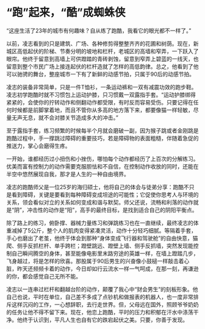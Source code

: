 # “跑”起来，“酷”成蜘蛛侠

“这座生活了23年的城市有何趣味？自从练了跑酷，我看它的眼光都不一样了。” 

以前，凌志看到的只是建筑、广场、各种修剪得整整齐齐的花圃和树荫。现在，新城区高低起伏的阶梯、节奏分明的坡地和栏杆，老城区的高墙和窄弄，一下跃入了眼帘。他终于留意到高墙上可供蹬踏的青砖剥蚀，留意到窄弄上碧蓝的一线天，也留意到整个市民广场上接连起伏的栏杆造就了怎样的高低韵律。总之，他看到了他可以驰骋的舞台，整座城市一下有了新鲜的动感节拍，只属于90后的动感节拍。 

凌志的装备非常简单，只是一件T恤衫，一条运动裤和一双有减震功效的跑步鞋。凌志初学跑酷时就不习惯包上运动护膝，只习惯戴一双露指手套。“运动护膝绑得紧紧的，会使你的拧转动作和侧翻动作都受限，有时反而容易受伤。只要记得在任何时候都是前脚掌着地，而且不管你从多高的地方落下来，都要像猫一样轻敏，尽量无声无息，就不会对膝关节造成多大的冲击。” 

至于露指手套，练习频繁的时候每半个月就会磨破一副，因为猴子跳或者金刚跳是跑酷过程中，手一撑跳过障碍的重要技巧，若是障碍物的表面粗糙，伴随着急促的推送力，掌心会磨得生疼。 

一开始，谁都经历过小扭伤和小挫伤，哪怕每个动作都经历了上百次的分解练习。优美而富有控制力的动作需要克服胆怯和不自信，在控制动作收放的同时，还能在半空中悠然展现自我，那才是人生的一种自由境界。 

凌志的跑酷师父是一位25岁的海归硕士，他将自己的体会与徒弟分享：跑酷不只是看到障碍，关键是要看到每种障碍变成坦途的可能性；它促使你思考人与环境的关系，领会看似对立的关系如何变成和谐与默契。师父还说，流畅和利落的动作就是“阴”，冲击性的动作是“阳”，高手的最终目标，是找到适合自己的阴阳平衡点。 

除了路上的练习，俯卧撑、器械力量练习和弹跳练习也在一直继续，最终凌志的体重减掉了5公斤，整个人的肌肉变得紧凑灵活，动作十分轻巧细腻。等隔着手套，手心也磨出了老茧，他终于体会到那种“身体变成飞行器和驾驶舱”的自由快意，猫爬、侧手反抓栏杆、单手跨栏；蹬壁跳远、蹬壁上墙、侧手反抓墙，突然发现能控制自己瞬间腾空的身体，甚至能像电影里末路穷途的英雄一样，在墙上蹬踏几步，飞身越过，将是怎样的欣喜。那股属于90后男生的兴奋像小鼓槌一样敲击着心脏，昨天还频频卡着的动作，今日却如行云流水一样一气呵成，在那一刻，再谦逊的你，都会感觉自己无所不能。 

凌志以一连串过栏杆和翻越台阶的动作，颠覆了我心中“财会男生”的刻板形象。他自己也说，平时在单位，自己差不多成了点钞机和做报表的机器人，也一度非常排斥这样沉闷的工作，一心想辞职，去行走世界。但，父母远在国外，照顾爷爷奶奶的任务让他不得不留下来。现在，他恋上跑酷，平时的压力和积郁在汗水中涤荡干净。他终于认识到，平凡人生也自有它的跌宕起伏之美。只要，你善于发现。